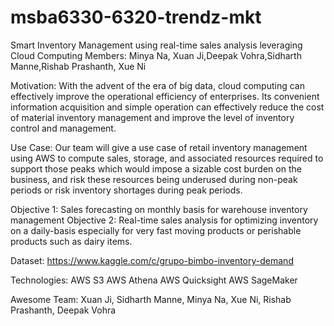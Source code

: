 # msba6330-6320-trendz-mkt

Smart Inventory Management using real-time sales analysis leveraging Cloud Computing
Members: Minya Na, Xuan Ji,Deepak Vohra,Sidharth Manne,Rishab Prashanth, Xue Ni

Motivation:
With the advent of the era of big data, cloud computing can effectively improve the operational efficiency of enterprises. Its convenient information acquisition and simple operation can effectively reduce the cost of material inventory management and improve the level of inventory control and management. 

Use Case:
Our team will give a use case of retail inventory management using AWS to compute sales, storage, and associated resources required to support those peaks which would impose a sizable cost burden on the business, and risk these resources being underused during non-peak periods or risk inventory shortages during peak periods.

Objective 1: Sales forecasting on monthly basis for warehouse inventory management
Objective 2: Real-time sales analysis for optimizing inventory on a daily-basis especially for very fast moving products or perishable products such as dairy items. 

Dataset:
https://www.kaggle.com/c/grupo-bimbo-inventory-demand

Technologies:
AWS S3
AWS Athena
AWS Quicksight
AWS SageMaker


Awesome Team: Xuan Ji, Sidharth Manne, Minya Na, Xue Ni, Rishab Prashanth, Deepak Vohra


